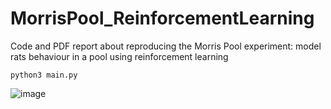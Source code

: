 # MorrisPool_ReinforcementLearning
Code and PDF report about reproducing the Morris Pool experiment: model rats behaviour in a pool using reinforcement learning
```
python3 main.py
```
![image](HWorstBefore-page-001.jpg)
